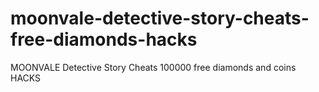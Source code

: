 # moonvale-detective-story-cheats-free-diamonds-hacks
MOONVALE Detective Story Cheats 100000 free diamonds and coins HACKS
